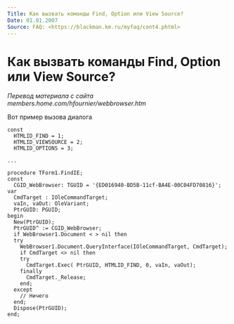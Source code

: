 ```yaml
---
Title: Как вызвать команды Find, Option или View Source?
Date: 01.01.2007
Source: FAQ: <https://blackman.km.ru/myfaq/cont4.phtml>
---
```



Как вызвать команды Find, Option или View Source?
=================================================


_Перевод материала с сайта members.home.com/hfournier/webbrowser.htm_

Вот пример вызова диалога

    const
      HTMLID_FIND = 1;
      HTMLID_VIEWSOURCE = 2;
      HTMLID_OPTIONS = 3;
     
    ... 
     
    procedure TForm1.FindIE;
    const
      CGID_WebBrowser: TGUID = '{ED016940-BD5B-11cf-BA4E-00C04FD70816}';
    var
      CmdTarget : IOleCommandTarget;
      vaIn, vaOut: OleVariant;
      PtrGUID: PGUID;
    begin
      New(PtrGUID);
      PtrGUID^ := CGID_WebBrowser;
      if WebBrowser1.Document < > nil then
      try
        WebBrowser1.Document.QueryInterface(IOleCommandTarget, CmdTarget);
        if CmdTarget <> nil then
        try
          CmdTarget.Exec( PtrGUID, HTMLID_FIND, 0, vaIn, vaOut);
        finally
          CmdTarget._Release;
        end;
      except
        // Ничего
      end;
      Dispose(PtrGUID);
    end;
